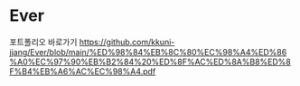 # Ever
포트폴리오 바로가기 https://github.com/kkuni-jjang/Ever/blob/main/%ED%98%84%EB%8C%80%EC%98%A4%ED%86%A0%EC%97%90%EB%B2%84%20%ED%8F%AC%ED%8A%B8%ED%8F%B4%EB%A6%AC%EC%98%A4.pdf 
